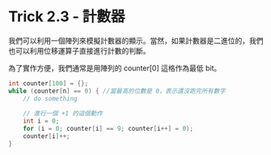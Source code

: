 # Trick 2.3 - 計數器

我們可以利用一個陣列來模擬計數器的顯示。當然，如果計數器是二進位的，我們也可以利用位移運算子直接進行計數的判斷。

為了實作方便，我們通常是用陣列的 counter[0] 這格作為最低 bit。

```c++
int counter[100] = {};
while (counter[n] == 0) { //當最高的位數是 0，表示還沒跑完所有數字
    // do something
    
    // 進行一個 +1 的這個動作
    int i = 0;
    for (i = 0; counter[i] == 9; counter[i++] = 0);
    counter[i]++;
}
```
